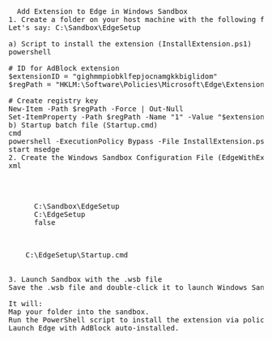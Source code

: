 <pre>
  Add Extension to Edge in Windows Sandbox
1. Create a folder on your host machine with the following files:
Let's say: C:\Sandbox\EdgeSetup

a) Script to install the extension (InstallExtension.ps1)
powershell

# ID for AdBlock extension
$extensionID = "gighmmpiobklfepjocnamgkkbiglidom"
$regPath = "HKLM:\Software\Policies\Microsoft\Edge\ExtensionInstallForcelist"

# Create registry key
New-Item -Path $regPath -Force | Out-Null
Set-ItemProperty -Path $regPath -Name "1" -Value "$extensionID;https://edge.microsoft.com/extensionwebstorebase/v1/crx"
b) Startup batch file (Startup.cmd)
cmd
powershell -ExecutionPolicy Bypass -File InstallExtension.ps1
start msedge
2. Create the Windows Sandbox Configuration File (EdgeWithExtension.wsb)
xml

<Configuration>
  <MappedFolders>
    <MappedFolder>
      <HostFolder>C:\Sandbox\EdgeSetup</HostFolder>
      <SandboxFolder>C:\EdgeSetup</SandboxFolder>
      <ReadOnly>false</ReadOnly>
    </MappedFolder>
  </MappedFolders>
  <LogonCommand>
    <Command>C:\EdgeSetup\Startup.cmd</Command>
  </LogonCommand>
</Configuration>
3. Launch Sandbox with the .wsb file
Save the .wsb file and double-click it to launch Windows Sandbox.

It will:
Map your folder into the sandbox.
Run the PowerShell script to install the extension via policy.
Launch Edge with AdBlock auto-installed.

</pre>

